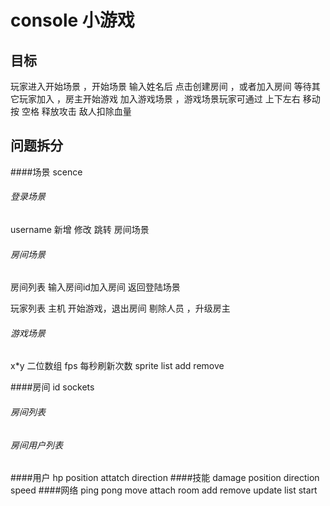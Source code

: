 ﻿# console 小游戏

## 目标

玩家进入开始场景 ，开始场景 输入姓名后 点击创建房间 ，或者加入房间   等待其它玩家加入 ，房主开始游戏 加入游戏场景 ，游戏场景玩家可通过 上下左右 移动 按 空格 释放攻击
 敌人扣除血量

## 问题拆分
####场景 scence
###### 登录场景
username 新增 修改 
跳转 房间场景
###### 房间场景
房间列表 输入房间id加入房间 返回登陆场景

玩家列表 主机 开始游戏，退出房间  剔除人员 ，升级房主
###### 游戏场景
x*y 二位数组
fps 每秒刷新次数
sprite list add remove

####房间
id sockets
###### 房间列表
###### 房间用户列表
####用户
hp
position
attatch
direction
####技能
damage
position
direction
speed
####网络
ping pong 
move 
attach
room add remove update list 
start

